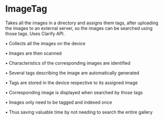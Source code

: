 # ImageTag
Takes all the images in a directory and assigns them tags, after uploading the images to an external server, so the images can be searched using those tags. Uses Clarify API.

• Collects all the images on the device

• Images are then scanned

• Characteristics of the corresponding images are identified

• Several tags describing the image are automatically generated

• Tags are stored in the device respective to its assigned image

• Corresponding image is displayed when searched by those tags

• Images only need to be tagged and indexed once

• Thus saving valuable time by not needing to search the entire gallery
